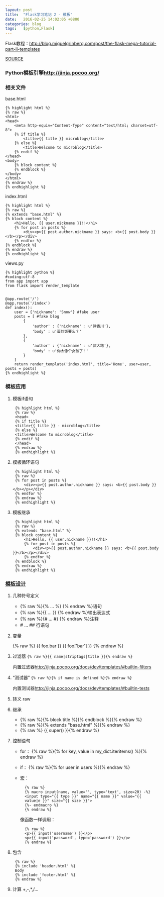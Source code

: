 ```yaml
---
layout: post
title:  "Flask学习笔记 2 - 模板"
date:   2016-02-25 14:02:05 +0800
categories: blog
tags:   [python,Flask]
---
```

Flask教程：<http://blog.miguelgrinberg.com/post/the-flask-mega-tutorial-part-ii-templates>

[SOURCE](https://github.com/snowyxx/myMicroblog)

### Python模板引擎<http://jinja.pocoo.org/>

### 相关文件

base.html

    {% highlight html %}
    {% raw %}
    <html>
    <head>
        <meta http-equiv="Content-Type" content="text/html; charset=utf-8">
        {% if title %}
            <title>{{ title }} microblog</title>
        {% else %}
            <title>Welcome to microblog</title>
        {% endif %}
    </head>
    <body>
        {% block content %}
        {% endblock %}
    </body>
    </html>
    {% endraw %}
    {% endhighlight %}

index.html

    {% highlight html %}
    {% raw %}
    {% extends "base.html" %}
    {% block content %}
        <h1>Hello, {{ user.nickname }}!!</h1>
        {% for post in posts %}
            <div><p>{{ post.author.nickname }} says: <b>{{ post.body }}</b></p></div>
        {% endfor %}
    {% endblock %}
    {% endraw %}
    {% endhighlight %}


views.py

    {% highlight python %}
    #coding:utf-8
    from app import app
    from flask import render_template
    
    
    @app.route('/')
    @app.route('/index')
    def index():
        user = {'nickname': 'Snow'} #fake user
        posts = [ #fake blog
            {
                'author' : {'nickname' : u'律香川'},
                'body' : u'蛋炒饭要么？'
            },
            {
                'author' : {'nickname' : u'郭大路'},
                'body' : u'你太像个女孩了！'
            }
        ]
        return render_template('index.html', title='Home', user=user, posts = posts)
    {% endhighlight %}


### 模板应用

1. 模板if语句

        {% highlight html %}
        {% raw %}
        <head>
        {% if title %}
        <title>{{ title }} - microblog</title>
        {% else %}
        <title>Welcome to microblog</title>
        {% endif %}
        </head>
        {% endraw %}
        {% endhighlight %}

2. 模板循环语句

        {% highlight html %}
        {% raw %}
        {% for post in posts %}
            <div><p>{{ post.author.nickname }} says: <b>{{ post.body }}</b></p></div>
        {% endfor %}
        {% endraw %}
        {% endhighlight %}

3. 模板继承
        
        {% highlight html %}
        {% raw %}
        {% extends "base.html" %}
        {% block content %}
            <h1>Hello, {{ user.nickname }}!!</h1>
            {% for post in posts %}
                <div><p>{{ post.author.nickname }} says: <b>{{ post.body }}</b></p></div>
            {% endfor %}
        {% endblock %}
        {% endraw %}
        {% endhighlight %}
        
### [模板设计](http://jinja.pocoo.org/docs/dev/templates/)

1. 几种符号定义

    + {% raw %}{% ... %} {% endraw %}语句
    + {% raw %}{{ ... }} {% endraw %}输出表达式
    + {% raw %}{# ... #} {% endraw %}注释
    + \#  ... \#\#  行语句

2. 变量

    {% raw %}
    {{ foo.bar }}
    {{ foo['bar'] }}
    {% endraw %}

3. 过滤器 `{% raw %}{{ name|striptags|title }}{% endraw %}`

    内置过滤器<http://jinja.pocoo.org/docs/dev/templates/#builtin-filters>

4. “测试器” `{% raw %}{% if name is defined %}{% endraw %}`

    内置测试器<http://jinja.pocoo.org/docs/dev/templates/#builtin-tests>

5. 转义 raw

6. 继承

    * {% raw %}{% block title %}{% endblock %}{% endraw %}
    * {% raw %}{% extends "base.html" %}{% endraw %}
    * {% raw %} {{ super() }}{% endraw %}

7. 控制语句

    * for： {% raw %}{% for key, value in my_dict.iteritems() %}{% endraw %}
    * if： {% raw %}{% for user in users %}{% endraw %}
    * 宏：

            {% raw %}
            {% macro input(name, value='', type='text', size=20) -%}
            <input type="{{ type }}" name="{{ name }}" value="{{
            value|e }}" size="{{ size }}">
            {%- endmacro %}
            {% endraw %}

        像函数一样调用：

            {% raw %}
            <p>{{ input('username') }}</p>
            <p>{{ input('password', type='password') }}</p>
            {% endraw %}

8. 包含

        {% raw %}
        {% include 'header.html' %}
        Body
        {% include 'footer.html' %}
        {% endraw %}

9. 计算 +,-,*,/...
